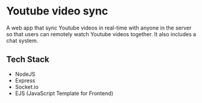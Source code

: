 # Youtube video sync

A web app that sync Youtube videos in real-time with anyone in the server so that users can remotely watch Youtube videos together. It also includes a chat system.

## Tech Stack

- NodeJS
- Express
- Socket.io
- EJS (JavaScript Template for Frontend)
